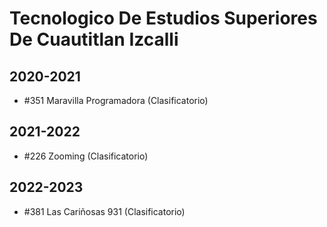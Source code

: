 # Tecnologico De Estudios Superiores De Cuautitlan Izcalli

## 2020-2021

- #351 Maravilla Programadora (Clasificatorio)

## 2021-2022

- #226 Zooming (Clasificatorio)

## 2022-2023

- #381 Las Cariñosas 931 (Clasificatorio)


